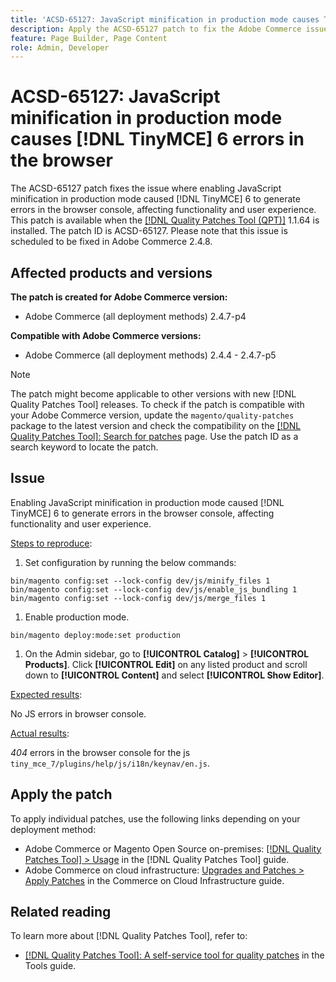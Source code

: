 ```yaml
---
title: 'ACSD-65127: JavaScript minification in production mode causes TinyMCE 6 errors in the browser'
description: Apply the ACSD-65127 patch to fix the Adobe Commerce issue where enabling JavaScript minification in production mode caused TinyMCE 6 to generate errors in the browser console, affecting functionality and user experience.
feature: Page Builder, Page Content
role: Admin, Developer
---
```


# ACSD-65127: JavaScript minification in production mode causes [!DNL TinyMCE] 6 errors in the browser

The ACSD-65127 patch fixes the issue where enabling JavaScript minification in production mode caused [!DNL TinyMCE] 6 to generate errors in the browser console, affecting functionality and user experience. This patch is available when the [[!DNL Quality Patches Tool (QPT)]](/help/tools/quality-patches-tool/quality-patches-tool-to-self-serve-quality-patches.md) 1.1.64 is installed. The patch ID is ACSD-65127. Please note that this issue is scheduled to be fixed in Adobe Commerce 2.4.8.

## Affected products and versions

**The patch is created for Adobe Commerce version:**

* Adobe Commerce (all deployment methods) 2.4.7-p4

**Compatible with Adobe Commerce versions:**

* Adobe Commerce (all deployment methods) 2.4.4 - 2.4.7-p5

>[!NOTE]
>
>The patch might become applicable to other versions with new [!DNL Quality Patches Tool] releases. To check if the patch is compatible with your Adobe Commerce version, update the `magento/quality-patches` package to the latest version and check the compatibility on the [[!DNL Quality Patches Tool]: Search for patches](https://experienceleague.adobe.com/tools/commerce-quality-patches/index.html) page. Use the patch ID as a search keyword to locate the patch.

## Issue

Enabling JavaScript minification in production mode caused [!DNL TinyMCE] 6 to generate errors in the browser console, affecting functionality and user experience.

<u>Steps to reproduce</u>:

1. Set configuration by running the below commands:
  ```
  bin/magento config:set --lock-config dev/js/minify_files 1
  bin/magento config:set --lock-config dev/js/enable_js_bundling 1
  bin/magento config:set --lock-config dev/js/merge_files 1
  ```
1. Enable production mode.
  ```
  bin/magento deploy:mode:set production
  ```
1. On the Admin sidebar, go to **[!UICONTROL Catalog]** > **[!UICONTROL Products]**. Click **[!UICONTROL Edit]** on any listed product and scroll down to **[!UICONTROL Content]** and select **[!UICONTROL Show Editor]**.

<u>Expected results</u>:

No JS errors in browser console.

<u>Actual results</u>:

*404* errors in the browser console for the js `tiny_mce_7/plugins/help/js/i18n/keynav/en.js`.

## Apply the patch

To apply individual patches, use the following links depending on your deployment method:

* Adobe Commerce or Magento Open Source on-premises: [[!DNL Quality Patches Tool] > Usage](/help/tools/quality-patches-tool/usage.md) in the [!DNL Quality Patches Tool] guide.
* Adobe Commerce on cloud infrastructure: [Upgrades and Patches > Apply Patches](https://experienceleague.adobe.com/docs/commerce-cloud-service/user-guide/develop/upgrade/apply-patches.html) in the Commerce on Cloud Infrastructure guide.

## Related reading

To learn more about [!DNL Quality Patches Tool], refer to:

* [[!DNL Quality Patches Tool]: A self-service tool for quality patches](/help/tools/quality-patches-tool/quality-patches-tool-to-self-serve-quality-patches.md) in the Tools guide.
